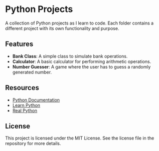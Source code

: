 # Python Projects

A collection of Python projects as I learn to code. Each folder contains a different project with its own functionality and purpose.

## Features

- **Bank Class**: A simple class to simulate bank operations.
- **Calculator**: A basic calculator for performing arithmetic operations.
- **Number Guesser**: A game where the user has to guess a randomly generated number.

## Resources

- [Python Documentation](https://docs.python.org/3/)
- [Learn Python](https://www.learnpython.org/)
- [Real Python](https://realpython.com/)

## License

This project is licensed under the MIT License. See the license file in the repository for more details.
